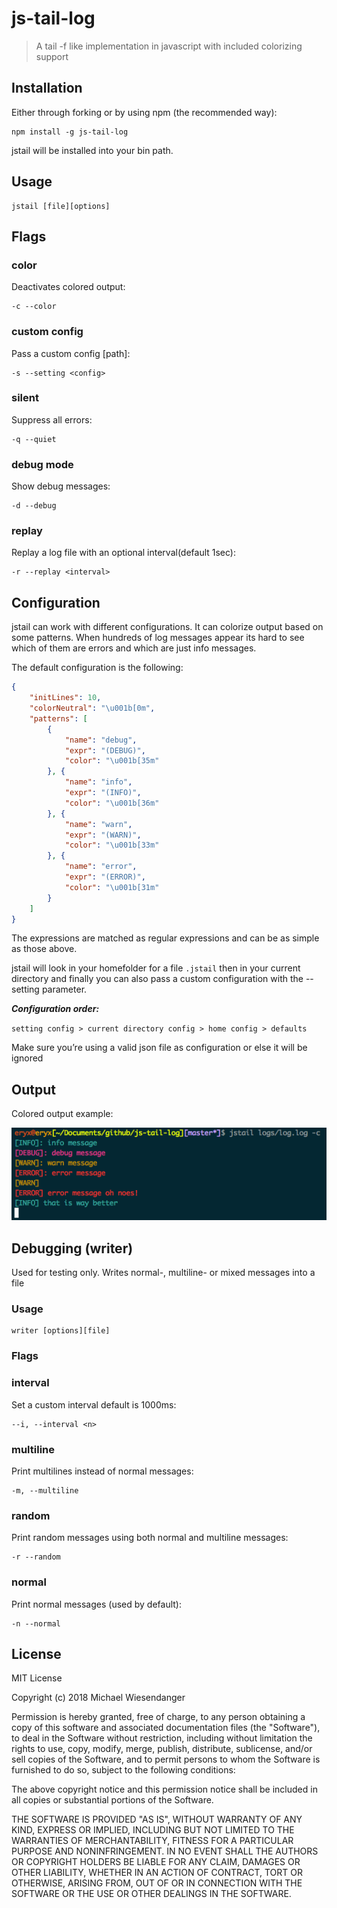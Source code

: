 # js-tail-log

> A tail -f like implementation in javascript with included colorizing support


## Installation

Either through forking or by using npm (the recommended way):

```
npm install -g js-tail-log
```

jstail will be installed into your bin path.


## Usage

```
jstail [file][options]
```

## Flags

### color

Deactivates colored output:

```
-c --color
```

### custom config
Pass a custom config [path]:

```
-s --setting <config>
```

### silent
Suppress all errors:

```
-q --quiet
```

### debug mode
Show debug messages:

```
-d --debug
```

### replay
Replay a log file with an optional interval(default 1sec):  

```
-r --replay <interval>
```

## Configuration

jstail can work with different configurations. It can colorize output based on some patterns. When hundreds of log messages appear its hard to see which of them are errors and which are just info messages.

The default configuration is the following:

```json
{
    "initLines": 10,
    "colorNeutral": "\u001b[0m",
    "patterns": [
        {
            "name": "debug",
            "expr": "(DEBUG)",
            "color": "\u001b[35m"
        }, {
            "name": "info",
            "expr": "(INFO)",
            "color": "\u001b[36m"
        }, {
            "name": "warn",
            "expr": "(WARN)",
            "color": "\u001b[33m"
        }, {
            "name": "error",
            "expr": "(ERROR)",
            "color": "\u001b[31m"
        }
    ]
}
```

The expressions are matched as regular expressions and can be as simple as those above.

jstail will look in your homefolder for a file `.jstail` then in your current directory and finally you can also pass a custom configuration with the \-\-setting parameter.

***Configuration order:***

`setting config > current directory config > home config > defaults`

Make sure you’re using a valid json file as configuration or else it will be ignored

## Output

Colored output example:

![output](/doc/output.png)

## Debugging (writer)

Used for testing only. Writes normal-, multiline- or mixed messages into a file

### Usage

```
writer [options][file]
```

### Flags

### interval

Set a custom interval default is 1000ms:  

```
--i, --interval <n>
```

### multiline

Print multilines instead of normal messages:

```
-m, --multiline
```

### random

Print random messages using both normal and multiline messages:

```
-r --random
```

### normal

Print normal messages (used by default):

```
-n --normal
```

## License

MIT License

Copyright (c) 2018 Michael Wiesendanger

Permission is hereby granted, free of charge, to any person obtaining
a copy of this software and associated documentation files (the
"Software"), to deal in the Software without restriction, including
without limitation the rights to use, copy, modify, merge, publish,
distribute, sublicense, and/or sell copies of the Software, and to
permit persons to whom the Software is furnished to do so, subject to
the following conditions:

The above copyright notice and this permission notice shall be
included in all copies or substantial portions of the Software.

THE SOFTWARE IS PROVIDED "AS IS", WITHOUT WARRANTY OF ANY KIND,
EXPRESS OR IMPLIED, INCLUDING BUT NOT LIMITED TO THE WARRANTIES OF
MERCHANTABILITY, FITNESS FOR A PARTICULAR PURPOSE AND
NONINFRINGEMENT. IN NO EVENT SHALL THE AUTHORS OR COPYRIGHT HOLDERS BE
LIABLE FOR ANY CLAIM, DAMAGES OR OTHER LIABILITY, WHETHER IN AN ACTION
OF CONTRACT, TORT OR OTHERWISE, ARISING FROM, OUT OF OR IN CONNECTION
WITH THE SOFTWARE OR THE USE OR OTHER DEALINGS IN THE SOFTWARE.

